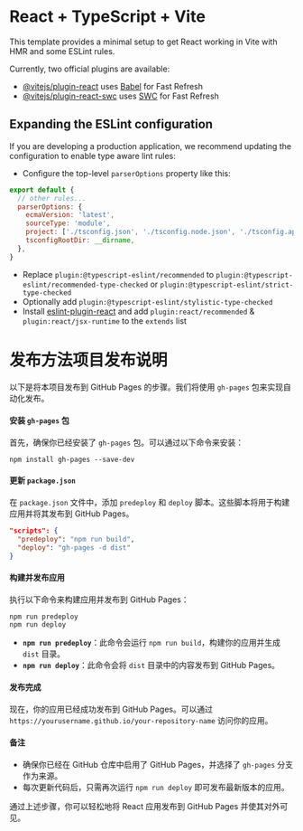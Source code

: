 # React + TypeScript + Vite

This template provides a minimal setup to get React working in Vite with HMR and some ESLint rules.

Currently, two official plugins are available:

- [@vitejs/plugin-react](https://github.com/vitejs/vite-plugin-react/blob/main/packages/plugin-react/README.md) uses [Babel](https://babeljs.io/) for Fast Refresh
- [@vitejs/plugin-react-swc](https://github.com/vitejs/vite-plugin-react-swc) uses [SWC](https://swc.rs/) for Fast Refresh

## Expanding the ESLint configuration

If you are developing a production application, we recommend updating the configuration to enable type aware lint rules:

- Configure the top-level `parserOptions` property like this:

```js
export default {
  // other rules...
  parserOptions: {
    ecmaVersion: 'latest',
    sourceType: 'module',
    project: ['./tsconfig.json', './tsconfig.node.json', './tsconfig.app.json'],
    tsconfigRootDir: __dirname,
  },
}
```

- Replace `plugin:@typescript-eslint/recommended` to `plugin:@typescript-eslint/recommended-type-checked` or `plugin:@typescript-eslint/strict-type-checked`
- Optionally add `plugin:@typescript-eslint/stylistic-type-checked`
- Install [eslint-plugin-react](https://github.com/jsx-eslint/eslint-plugin-react) and add `plugin:react/recommended` & `plugin:react/jsx-runtime` to the `extends` list



# 发布方法项目发布说明

以下是将本项目发布到 GitHub Pages 的步骤。我们将使用 `gh-pages` 包来实现自动化发布。

#### 安装 `gh-pages` 包

首先，确保你已经安装了 `gh-pages` 包。可以通过以下命令来安装：

```
npm install gh-pages --save-dev
```

#### 更新 `package.json`

在 `package.json` 文件中，添加 `predeploy` 和 `deploy` 脚本。这些脚本将用于构建应用并将其发布到 GitHub Pages。

```json
"scripts": {
  "predeploy": "npm run build",
  "deploy": "gh-pages -d dist"
}
```

#### 构建并发布应用

执行以下命令来构建应用并发布到 GitHub Pages：

```
npm run predeploy
npm run deploy
```

- **`npm run predeploy`**：此命令会运行 `npm run build`，构建你的应用并生成 `dist` 目录。
- **`npm run deploy`**：此命令会将 `dist` 目录中的内容发布到 GitHub Pages。

#### 发布完成

现在，你的应用已经成功发布到 GitHub Pages。可以通过 `https://yourusername.github.io/your-repository-name` 访问你的应用。

#### 备注

- 确保你已经在 GitHub 仓库中启用了 GitHub Pages，并选择了 `gh-pages` 分支作为来源。
- 每次更新代码后，只需再次运行 `npm run deploy` 即可发布最新版本的应用。

通过上述步骤，你可以轻松地将 React 应用发布到 GitHub Pages 并使其对外可见。
